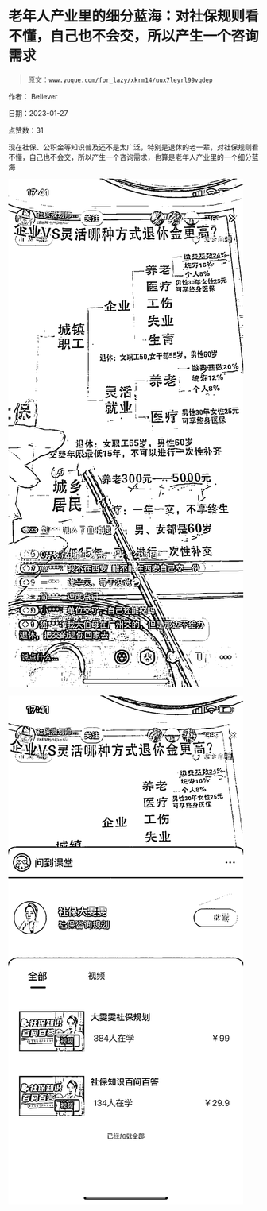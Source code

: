 # 老年人产业里的细分蓝海：对社保规则看不懂，自己也不会交，所以产生一个咨询需求

> 原文：[`www.yuque.com/for_lazy/xkrm14/uux7leyrl99vqdep`](https://www.yuque.com/for_lazy/xkrm14/uux7leyrl99vqdep)



作者： Believer 

日期：2023-01-27 

点赞数：31 

现在社保、公积金等知识普及还不是太广泛，特别是退休的老一辈，对社保规则看不懂，自己也不会交，所以产生一个咨询需求，也算是老年人产业里的一个细分蓝海 

![](img/c3040083be0b1e79bce02d89e830bd32.png) 

![](img/29314ef669771b9cdbca96e838932df8.png) 

